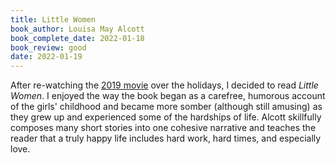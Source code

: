 ```yaml
---
title: Little Women
book_author: Louisa May Alcott
book_complete_date: 2022-01-18
book_review: good
date: 2022-01-19
---
```


After re-watching the [2019 movie](https://www.imdb.com/title/tt3281548/) over the holidays, I decided to read <cite>Little Women</cite>. I enjoyed the way the book began as a carefree, humorous account of the girls' childhood and became more somber (although still amusing) as they grew up and experienced some of the hardships of life. Alcott skillfully composes many short stories into one cohesive narrative and teaches the reader that a truly happy life includes hard work, hard times, and especially love.
